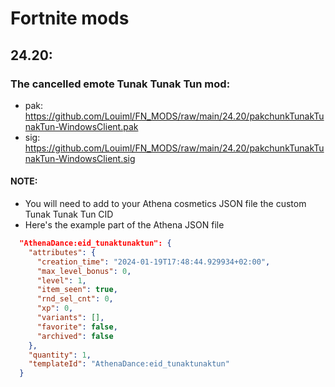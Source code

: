 # Fortnite mods

## 24.20:
### The cancelled emote Tunak Tunak Tun mod:
- pak: https://github.com/Louiml/FN_MODS/raw/main/24.20/pakchunkTunakTunakTun-WindowsClient.pak
- sig: https://github.com/Louiml/FN_MODS/raw/main/24.20/pakchunkTunakTunakTun-WindowsClient.sig
#### NOTE:
- You will need to add to your Athena cosmetics JSON file the custom Tunak Tunak Tun CID
- Here's the example part of the Athena JSON file
```json
  "AthenaDance:eid_tunaktunaktun": {
    "attributes": {
      "creation_time": "2024-01-19T17:48:44.929934+02:00",
      "max_level_bonus": 0,
      "level": 1,
      "item_seen": true,
      "rnd_sel_cnt": 0,
      "xp": 0,
      "variants": [],
      "favorite": false,
      "archived": false
    },
    "quantity": 1,
    "templateId": "AthenaDance:eid_tunaktunaktun"
  }
```
